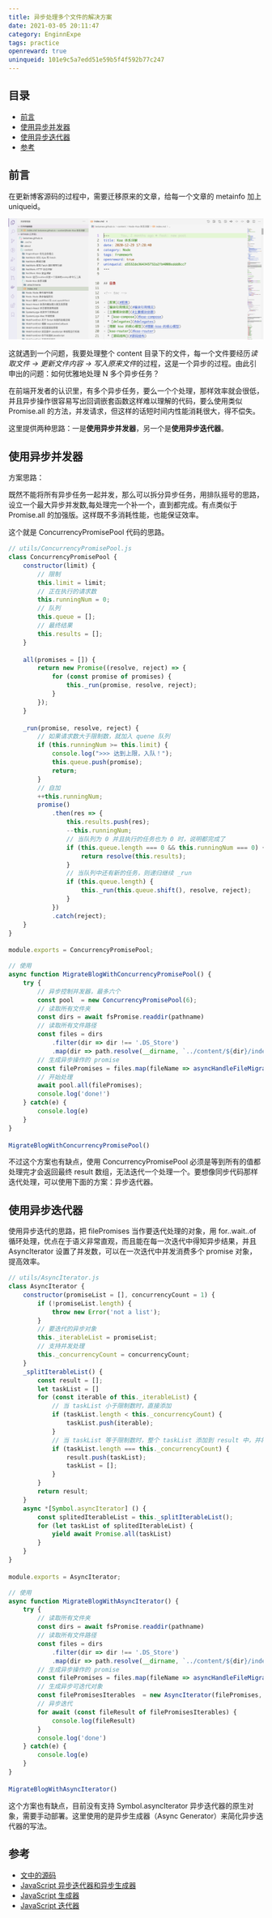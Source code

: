 ```yaml
---
title: 异步处理多个文件的解决方案
date: 2021-03-05 20:11:47
category: EnginnExpe
tags: practice
openreward: true
uninqueid: 101e9c5a7edd51e59b5f4f592b77c247
---
```


## 目录

<!-- toc -->

- [前言](#前言)
- [使用异步并发器](#使用异步并发器)
- [使用异步迭代器](#使用异步迭代器)
- [参考](#参考)

<!-- tocstop -->

## 前言

在更新博客源码的过程中，需要迁移原来的文章，给每一个文章的 metainfo 加上 uniqueid。

![7bfb5e0b.png](attachments/7bfb5e0b.png)

这就遇到一个问题，我要处理整个 content 目录下的文件，每一个文件要经历*读取文件 -> 更新文件内容 -> 写入原来文件*的过程，这是一个异步的过程。由此引申出的问题：如何优雅地处理 N 多个异步任务？

在前端开发者的认识里，有多个异步任务，要么一个个处理，那样效率就会很低，并且异步操作很容易写出回调嵌套函数这样难以理解的代码，要么使用类似 Promise.all 的方法，并发请求，但这样的话短时间内性能消耗很大，得不偿失。

这里提供两种思路：一是**使用异步并发器**，另一个是**使用异步迭代器**。

## 使用异步并发器

方案思路：

既然不能将所有异步任务一起并发，那么可以拆分异步任务，用排队摇号的思路，设立一个最大异步并发数,每处理完一个补一个，直到都完成。有点类似于 Promise.all 的加强版。这样既不多消耗性能，也能保证效率。

这个就是 ConcurrencyPromisePool 代码的思路。

```js
// utils/ConcurrencyPromisePool.js
class ConcurrencyPromisePool {
    constructor(limit) {
        // 限制
        this.limit = limit;
        // 正在执行的请求数
        this.runningNum = 0;
        // 队列
        this.queue = [];
        // 最终结果
        this.results = [];
    }

    all(promises = []) {
        return new Promise((resolve, reject) => {
            for (const promise of promises) {
                this._run(promise, resolve, reject);
            }
        });
    }

    _run(promise, resolve, reject) {
        // 如果请求数大于限制数，就加入 quene 队列
        if (this.runningNum >= this.limit) {
            console.log(">>> 达到上限，入队！");
            this.queue.push(promise);
            return;
        }
        // 自加
        ++this.runningNum;
        promise()
            .then(res => {
                this.results.push(res);
                --this.runningNum;
                // 当队列为 0 并且执行的任务也为 0 时，说明都完成了
                if (this.queue.length === 0 && this.runningNum === 0) {
                    return resolve(this.results);
                }
                // 当队列中还有新的任务，则递归继续 _run
                if (this.queue.length) {
                    this._run(this.queue.shift(), resolve, reject);
                }
            })
            .catch(reject);
    }
}

module.exports = ConcurrencyPromisePool;
```

```js
// 使用
async function MigrateBlogWithConcurrencyPromisePool() {
    try {
        // 异步控制并发器，最多六个
        const pool  = new ConcurrencyPromisePool(6);
        // 读取所有文件夹
        const dirs = await fsPromise.readdir(pathname)
        // 读取所有文件路径
        const files = dirs
            .filter(dir => dir !== '.DS_Store')
            .map(dir => path.resolve(__dirname, `../content/${dir}/index.md`));
        // 生成异步操作的 promise
        const filePromises = files.map(fileName => asyncHandleFileMigration(fileName));
        // 开始处理
        await pool.all(filePromises);
        console.log('done!')
    } catch(e) {
        console.log(e)
    }
}

MigrateBlogWithConcurrencyPromisePool()
```

不过这个方案也有缺点，使用 ConcurrencyPromisePool 必须是等到所有的值都处理完才会返回最终 result 数组，无法迭代一个处理一个。要想像同步代码那样迭代处理，可以使用下面的方案：异步迭代器。

## 使用异步迭代器

使用异步迭代的思路，把 filePromises 当作要迭代处理的对象，用 for..wait..of 循环处理，优点在于语义非常直观，而且能在每一次迭代中得知异步结果，并且 AsyncIterator 设置了并发数，可以在一次迭代中并发消费多个 promise 对象，提高效率。

```js
// utils/AsyncIterator.js
class AsyncIterator {
    constructor(promiseList = [], concurrencyCount = 1) {
        if (!promiseList.length) {
            throw new Error('not a list');
        }
        // 要迭代的异步对象
        this._iterableList = promiseList;
        // 支持并发处理
        this._concurrencyCount = concurrencyCount;
    }
    _splitIterableList() {
        const result = [];
        let taskList = []
        for (const iterable of this._iterableList) {
            // 当 taskList 小于限制数时，直接添加
            if (taskList.length < this._concurrencyCount) {
                taskList.push(iterable);
            }
            // 当 taskList 等于限制数时，整个 taskList 添加到 result 中，并将 taskList 置为空
            if (taskList.length === this._concurrencyCount) {
                result.push(taskList);
                taskList = [];
            }
        }
        return result;
    }
    async *[Symbol.asyncIterator] () {
        const splitedIterableList = this._splitIterableList();
        for (let taskList of splitedIterableList) {
            yield await Promise.all(taskList)
        }
    }
}

module.exports = AsyncIterator;
```

```js
// 使用
async function MigrateBlogWithAsyncIterator() {
    try {
        // 读取所有文件夹
        const dirs = await fsPromise.readdir(pathname)
        // 读取所有文件路径
        const files = dirs
            .filter(dir => dir !== '.DS_Store')
            .map(dir => path.resolve(__dirname, `../content/${dir}/index.md`));
        // 生成异步操作的 promise
        const filePromises = files.map(fileName => asyncHandleFileMigration(fileName));
        // 生成异步可迭代对象
        const filePromisesIterables  = new AsyncIterator(filePromises, 2);
        // 异步迭代
        for await (const fileResult of filePromisesIterables) {
            console.log(fileResult)
        }
        console.log('done')
    } catch(e) {
        console.log(e)
    }
}

MigrateBlogWithAsyncIterator()
```

这个方案也有缺点，目前没有支持 Symbol.asyncIterator 异步迭代器的原生对象，需要手动部署。这里使用的是异步生成器（Async Generator）来简化异步迭代器的写法。

## 参考

+ [文中的源码](https://github.com/BetaMee/betamee.github.io/blob/source-code/scripts/migrateblogid.ts)
+ [JavaScript 异步迭代器和异步生成器](https://betamee.github.io/content/webfrontend-fbc322d41e5d59a99f238ab8d164c91a)
+ [JavaScript 生成器](https://betamee.github.io/content/webfrontend-90f567f116cc51adb5ed23e6583edbd6)
+ [JavaScript 迭代器](https://betamee.github.io/content/webfrontend-48c963a56c1a5933b11cddc0a777a3c8)
